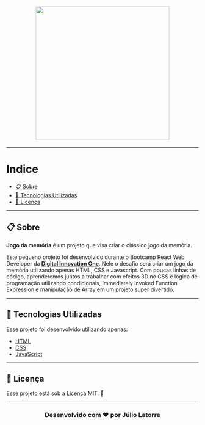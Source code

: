 <h1 align="center">
    <img src="https://i.imgur.com/PLP7CxH.png" width="350">
</h1>

---

# Indice

  - [📋 Sobre](#-sobre)
  - [🚀 Tecnologias Utilizadas](#-tecnologias-utilizadas)
  - [📝 Licença](#-licença)

---

## 📋 Sobre

**Jogo da memória** é um projeto que visa criar o clássico jogo da memória.

Este pequeno projeto foi desenvolvido durante o Bootcamp React Web Developer da **[Digital Innovation One](https://web.digitalinnovation.one/)**. Nele o desafio será criar um jogo da memória utilizando apenas HTML, CSS e Javascript. Com poucas linhas de código, aprenderemos juntos a trabalhar com efeitos 3D no CSS e lógica de programação utilizando condicionais, Immediately Invoked Function Expression e manipulação de Array em um projeto super divertido.

---

## 🚀 Tecnologias Utilizadas

Esse projeto foi desenvolvido utilizando apenas:

- [HTML](https://www.w3schools.com/html/)
- [CSS](https://developer.mozilla.org/pt-BR/docs/Web/CSS)
- [JavaScript](https://www.javascript.com/)

---

## 📝 Licença

Esse projeto está sob a [Licença](https://github.com/Juliolatorre/jogo_da_memoria_dio/blob/master/LICENSE) MIT. :closed_lock_with_key:

---

<h3 align="center"> 
 Desenvolvido com ❤️ por Júlio Latorre 
</h3>
